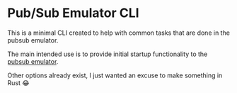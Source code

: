 # Pub/Sub Emulator CLI

This is a minimal CLI created to help with common tasks
that are done in the pubsub emulator.

The main intended use is to provide initial startup
functionality to the [pubsub emulator](https://github.com/neoscript/pubsub-emulator-lite).

Other options already exist, I just wanted an excuse to make something in Rust 😂
